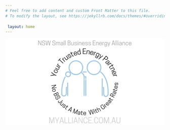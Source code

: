 ```yaml
---
# Feel free to add content and custom Front Matter to this file.
# To modify the layout, see https://jekyllrb.com/docs/themes/#overriding-theme-defaults

 layout: home
---  
```




![NSW Small Business Energy Alliance. Uniting for Fair Energy Prices & Success. Advocate Educate Collaborate.](/assets/index.png) 

